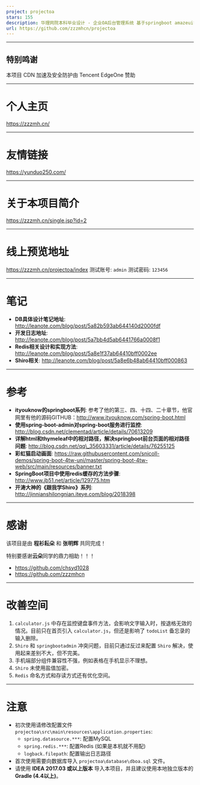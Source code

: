 ```yaml
---
project: projectoa
stars: 155
description: 华理网院本科毕业设计 - 企业OA后台管理系统 基于springboot amazeui等 开发于2018年，仅为学习使用。
url: https://github.com/zzzmhcn/projectoa
---
```


* * *

特别鸣谢
----

本项目 CDN 加速及安全防护由 Tencent EdgeOne 赞助

* * *

个人主页
====

https://zzzmh.cn/

* * *

友情链接
====

https://yunduo250.com/

* * *

关于本项目简介
=======

https://zzzmh.cn/single.jsp?id=2

* * *

线上预览地址
======

https://zzzmh.cn/projectoa/index 测试账号: `admin` 测试密码: `123456`

* * *

笔记
==

-   **DB具体设计笔记地址**: http://leanote.com/blog/post/5a82b593ab644140d2000fdf
-   **开发日志地址**: http://leanote.com/blog/post/5a7bb4d5ab6441766a0008f1
-   **Redis相关设计和实现方法**: http://leanote.com/blog/post/5a8e1f37ab64410bff0002ee
-   **Shiro相关**: http://leanote.com/blog/post/5a8e6b48ab64410bff000863

* * *

参考
==

-   **ityouknow的springboot系列**: 参考了他的第三、四、十四、二十章节，他官网里有他的源码GITHUB：http://www.ityouknow.com/spring-boot.html
-   **使用spring-boot-admin对spring-boot服务进行监控**: http://blog.csdn.net/clementad/article/details/70613209
-   **详解html和thymeleaf中的相对路径，解决springboot前台页面的相对路径问题**: http://blog.csdn.net/qq\_35603331/article/details/76255125
-   **彩虹猫启动画面**: https://raw.githubusercontent.com/snicoll-demos/spring-boot-4tw-uni/master/spring-boot-4tw-web/src/main/resources/banner.txt
-   **SpringBoot项目中使用redis缓存的方法步骤**: http://www.jb51.net/article/129775.htm
-   **开涛大神的《跟我学Shiro》系列**: http://jinnianshilongnian.iteye.com/blog/2018398

* * *

感谢
==

该项目是由 **程衫耘朵** 和 **张明辉** 共同完成！

特别要感谢**云朵**同学的鼎力相助！！！

-   https://github.com/chsyd1028
-   https://github.com/zzzmhcn

* * *

改善空间
====

1.  `calculator.js` 中存在监控键盘事件方法，会影响文字输入时，按退格无效的情况。目前只在首页引入 `calculator.js`，但还是影响了 `todoList` 备忘录的输入删除。
2.  `Shiro` 和 `springbootadmin` 冲突问题，目前只通过反过来配置 `Shiro` 解决，使用起来差别不大，但不完美。
3.  手机端部分组件兼容性不强，例如表格在手机显示不理想。
4.  `Shiro` 未使用盐值加密。
5.  `Redis` 命名方式和存读方式还有优化空间。

* * *

注意
==

-   初次使用请修改配置文件 `projectoa\src\main\resources\application.properties`:
    -   `spring.datasource.***`: 配置MySQL
    -   `spring.redis.***`: 配置Redis (如果是本机就不用配)
    -   `logback.filepath`: 配置输出日志路径
-   首次使用需要向数据库导入 `projectoa\database\dboa.sql` 文件。
-   请使用 **IDEA 2017.03 或以上版本** 导入本项目，并且建议使用本地独立版本的 **Gradle (4.4以上)**。
